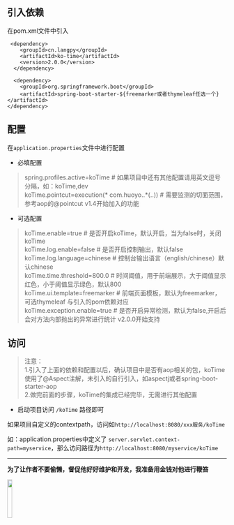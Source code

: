 
## 引入依赖

在pom.xml文件中引入

```
 <dependency>
    <groupId>cn.langpy</groupId>
    <artifactId>ko-time</artifactId>
    <version>2.0.0</version>
  </dependency>
  
  <dependency>
    <groupId>org.springframework.boot</groupId>
    <artifactId>spring-boot-starter-${freemarker或者thymeleaf任选一个}</artifactId>
</dependency>
```

## 配置

在`application.properties`文件中进行配置

* 必填配置

> 
> spring.profiles.active=koTime # 如果项目中还有其他配置请用英文逗号分隔，如：koTime,dev     
> koTime.pointcut=execution(* com.huoyo..*(..)) # 需要监测的切面范围，参考aop的@pointcut  v1.4开始加入的功能


* 可选配置

> 
> koTime.enable=true  # 是否开启koTime，默认开启，当为false时，关闭koTime   
> koTime.log.enable=false  # 是否开启控制输出，默认false  
> koTime.log.language=chinese # 控制台输出语言（english/chinese）默认chinese  
> koTime.time.threshold=800.0 # 时间阈值，用于前端展示，大于阈值显示红色，小于阈值显示绿色，默认800  
> koTime.ui.template=freemarker # 前端页面模板，默认为freemarker，可选thymeleaf 与引入的pom依赖对应  
> koTime.exception.enable=true # 是否开启异常检测，默认为false,开启后会对方法内部抛出的异常进行统计 v2.0.0开始支持  


## 访问

> 注意：    
> 1.引入了上面的依赖和配置以后，确认项目中是否有aop相关的包，koTime使用了@Aspect注解，未引入的自行引入，如aspectj或者spring-boot-starter-aop        
> 2.做完前面的步骤，koTime的集成已经完毕，无需进行其他配置   
                                   


* 启动项目访问 `/koTime` 路径即可


如果项目自定义的contextpath，访问如`http://localhost:8080/xxx服务/koTime`

如：application.properties中定义了 `server.servlet.context-path=myservice`，那么访问路径为`http://localhost:8080/myservice/koTime`


---

**为了让作者不要偷懒，督促他好好维护和开发，我准备用金钱对他进行鞭笞**

<img src="v200/pay.jpg"  width="15%" height="15%">


